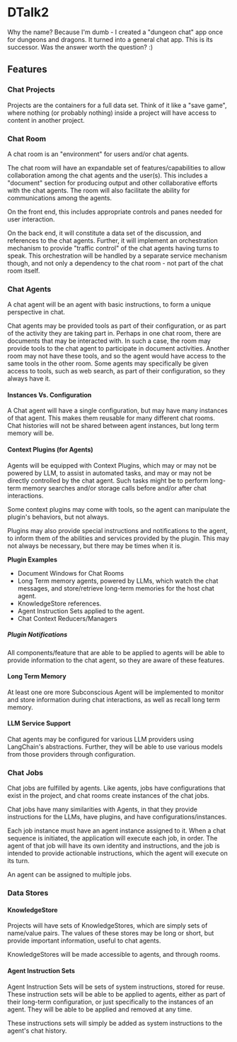 
# DTalk2
Why the name?  Because I'm dumb - I created a "dungeon chat" app once for dungeons and dragons.  It turned into a general chat app.  This is its successor.  Was the answer worth the question? :)

## Features

### Chat Projects
Projects are the containers for a full data set.  Think of it like a "save game", where nothing (or probably nothing) inside a project will have access to content in another project.

### Chat Room
A chat room is an "environment" for users and/or chat agents.

The chat room will have an expandable set of features/capabilities to allow collaboration among the chat agents and the user(s).  This includes a "document" section for producing output and other collaborative efforts with the chat agents.  The room will also facilitate the ability for communications among the agents.

On the front end, this includes appropriate controls and panes needed for user interaction.

On the back end, it will constitute a data set of the discussion, and references to the chat agents.  Further, it will implement an orchestration mechanism to provide "traffic control" of the chat agents having turns to speak.  This orchestration will be handled by a separate service mechanism though, and not only a dependency to the chat room - not part of the chat room itself.

### Chat Agents
A chat agent will be an agent with basic instructions, to form a unique perspective in chat.

Chat agents may be provided tools as part of their configuration, or as part of the activity they are taking part in.  Perhaps in one chat room, there are documents that may be interacted with.  In such a case, the room may provide tools to the chat agent to participate in document activities.  Another room may not have these tools, and so the agent would have access to the same tools in the other room.  Some agents may specifically be given access to tools, such as web search, as part of their configuration, so they always have it.

#### Instances Vs. Configuration
A Chat agent will have a single configuration, but may have many instances of that agent.  This makes them reusable for many different chat rooms.  Chat histories will not be shared between agent instances, but long term memory will be.

#### Context Plugins (for Agents)
Agents will be equipped with  Context Plugins, which may or may not be powered by LLM, to assist in automated tasks, and may or may not be directly controlled by the chat agent.  Such tasks might be to perform long-term memory searches and/or storage calls before and/or after chat interactions.

Some context plugins may come with tools, so the agent can manipulate the plugin's behaviors, but not always.

Plugins may also provide special instructions and notifications to the agent, to inform them of the abilities and services provided by the plugin.  This may not always be necessary, but there may be times when it is.

**Plugin Examples**
  - Document Windows for Chat Rooms
  - Long Term memory agents, powered by LLMs, which watch the chat messages, and store/retrieve long-term memories for the host chat agent.
  - KnowledgeStore references.
  - Agent Instruction Sets applied to the agent.
  - Chat Context Reducers/Managers

##### Plugin Notifications
All components/feature that are able to be applied to agents will be able to provide information to the chat agent, so they are aware of these features.

#### Long Term Memory
At least one ore more Subconscious Agent will be implemented to monitor and store information during chat interactions, as well as recall long term memory.

#### LLM Service Support
Chat agents may be configured for various LLM providers using LangChain's abstractions.  Further, they will be able to use various models from those providers through configuration.

### Chat Jobs
Chat jobs are fulfilled by agents.  Like agents, jobs have configurations that exist in the project, and chat rooms create instances of the chat jobs.

Chat jobs have many similarities with Agents, in that they provide instructions for the LLMs, have plugins, and have configurations/instances.

Each job instance must have an agent instance assigned to it.  When a chat sequence is initiated, the application will execute each job, in order.  The agent of that job will have its own identity and instructions, and the job is intended to provide actionable instructions, which the agent will execute on its turn.

An agent can be assigned to multiple jobs.

### Data Stores

#### KnowledgeStore
Projects will have sets of KnowledgeStores, which are simply sets of name/value pairs.  The values of these stores may be long or short, but provide important information, useful to chat agents.

KnowledgeStores will be made accessible to agents, and through rooms.

#### Agent Instruction Sets
Agent Instruction Sets will be sets of system instructions, stored for reuse.  These instruction sets will be able to be applied to agents, either as part of their long-term configuration, or just specifically to the instances of an agent.  They will be able to be applied and removed at any time.

These instructions sets will simply be added as system instructions to the agent's chat history.

